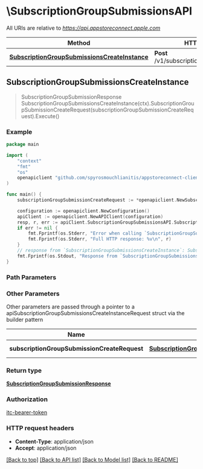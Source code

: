 # \SubscriptionGroupSubmissionsAPI

All URIs are relative to *https://api.appstoreconnect.apple.com*

Method | HTTP request | Description
------------- | ------------- | -------------
[**SubscriptionGroupSubmissionsCreateInstance**](SubscriptionGroupSubmissionsAPI.md#SubscriptionGroupSubmissionsCreateInstance) | **Post** /v1/subscriptionGroupSubmissions | 



## SubscriptionGroupSubmissionsCreateInstance

> SubscriptionGroupSubmissionResponse SubscriptionGroupSubmissionsCreateInstance(ctx).SubscriptionGroupSubmissionCreateRequest(subscriptionGroupSubmissionCreateRequest).Execute()



### Example

```go
package main

import (
	"context"
	"fmt"
	"os"
	openapiclient "github.com/spyrosmouchlianitis/appstoreconnect-client"
)

func main() {
	subscriptionGroupSubmissionCreateRequest := *openapiclient.NewSubscriptionGroupSubmissionCreateRequest(*openapiclient.NewSubscriptionGroupSubmissionCreateRequestData("Type_example", *openapiclient.NewSubscriptionGroupLocalizationCreateRequestDataRelationships(*openapiclient.NewSubscriptionGroupLocalizationCreateRequestDataRelationshipsSubscriptionGroup(*openapiclient.NewAppRelationshipsSubscriptionGroupsDataInner("Type_example", "Id_example"))))) // SubscriptionGroupSubmissionCreateRequest | SubscriptionGroupSubmission representation

	configuration := openapiclient.NewConfiguration()
	apiClient := openapiclient.NewAPIClient(configuration)
	resp, r, err := apiClient.SubscriptionGroupSubmissionsAPI.SubscriptionGroupSubmissionsCreateInstance(context.Background()).SubscriptionGroupSubmissionCreateRequest(subscriptionGroupSubmissionCreateRequest).Execute()
	if err != nil {
		fmt.Fprintf(os.Stderr, "Error when calling `SubscriptionGroupSubmissionsAPI.SubscriptionGroupSubmissionsCreateInstance``: %v\n", err)
		fmt.Fprintf(os.Stderr, "Full HTTP response: %v\n", r)
	}
	// response from `SubscriptionGroupSubmissionsCreateInstance`: SubscriptionGroupSubmissionResponse
	fmt.Fprintf(os.Stdout, "Response from `SubscriptionGroupSubmissionsAPI.SubscriptionGroupSubmissionsCreateInstance`: %v\n", resp)
}
```

### Path Parameters



### Other Parameters

Other parameters are passed through a pointer to a apiSubscriptionGroupSubmissionsCreateInstanceRequest struct via the builder pattern


Name | Type | Description  | Notes
------------- | ------------- | ------------- | -------------
 **subscriptionGroupSubmissionCreateRequest** | [**SubscriptionGroupSubmissionCreateRequest**](SubscriptionGroupSubmissionCreateRequest.md) | SubscriptionGroupSubmission representation | 

### Return type

[**SubscriptionGroupSubmissionResponse**](SubscriptionGroupSubmissionResponse.md)

### Authorization

[itc-bearer-token](../README.md#itc-bearer-token)

### HTTP request headers

- **Content-Type**: application/json
- **Accept**: application/json

[[Back to top]](#) [[Back to API list]](../README.md#documentation-for-api-endpoints)
[[Back to Model list]](../README.md#documentation-for-models)
[[Back to README]](../README.md)

